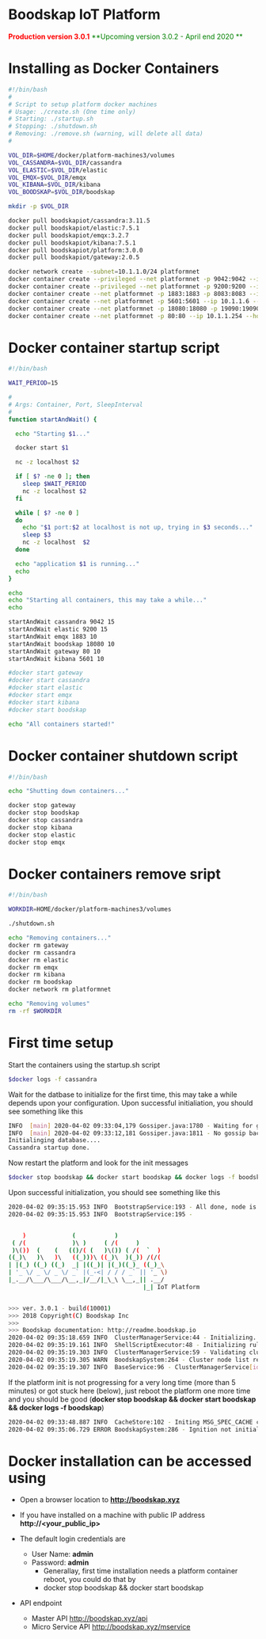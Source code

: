 # Boodskap IoT Platform

<span style="color:red">**Production version 3.0.1**</span>
<span style="color:green">**Upcoming version 3.0.2 - April end 2020 **</span>

# Installing as Docker Containers
```bash
#!/bin/bash
#
# Script to setup platform docker machines
# Usage: ./create.sh (One time only)
# Starting: ./startup.sh
# Stopping: ./shutdown.sh
# Removing: ./remove.sh (warning, will delete all data)
#

VOL_DIR=$HOME/docker/platform-machines3/volumes
VOL_CASSANDRA=$VOL_DIR/cassandra
VOL_ELASTIC=$VOL_DIR/elastic
VOL_EMQX=$VOL_DIR/emqx
VOL_KIBANA=$VOL_DIR/kibana
VOL_BOODSKAP=$VOL_DIR/boodskap

mkdir -p $VOL_DIR

docker pull boodskapiot/cassandra:3.11.5
docker pull boodskapiot/elastic:7.5.1
docker pull boodskapiot/emqx:3.2.7
docker pull boodskapiot/kibana:7.5.1
docker pull boodskapiot/platform:3.0.0
docker pull boodskapiot/gateway:2.0.5

docker network create --subnet=10.1.1.0/24 platformnet
docker container create --privileged --net platformnet -p 9042:9042 --ip 10.1.1.3 --hostname cassandra --name cassandra -v $VOL_CASSANDRA:/root/data boodskapiot/cassandra:3.11.5
docker container create --privileged --net platformnet -p 9200:9200 --ip 10.1.1.4 --hostname elastic --name elastic -v $VOL_ELASTIC:/home/elastic/data boodskapiot/elastic:7.5.1
docker container create --net platformnet -p 1883:1883 -p 8083:8083 --ip 10.1.1.5 --hostname emqx --name emqx -v $VOL_EMQX:/root/data/mnesia boodskapiot/emqx:3.2.7
docker container create --net platformnet -p 5601:5601 --ip 10.1.1.6 --hostname kibana --name kibana -v $VOL_KIBANA:/home/kibana/data boodskapiot/kibana:7.5.1
docker container create --net platformnet -p 18080:18080 -p 19090:19090 -p 2021:2021 --ip 10.1.1.2 --hostname boodskap --name boodskap -v $VOL_BOODSKAP:/root/data boodskapiot/platform:3.0.0
docker container create --net platformnet -p 80:80 --ip 10.1.1.254 --hostname gateway --name gateway boodskapiot/gateway:2.0.5
```

# Docker container startup script
```bash
#!/bin/bash

WAIT_PERIOD=15

#
# Args: Container, Port, SleepInterval
#
function startAndWait() {

  echo "Starting $1..."

  docker start $1

  nc -z localhost $2

  if [ $? -ne 0 ]; then
    sleep $WAIT_PERIOD
    nc -z localhost $2
  fi

  while [ $? -ne 0 ]
  do
    echo "$1 port:$2 at localhost is not up, trying in $3 seconds..."
    sleep $3
    nc -z localhost  $2
  done

  echo "application $1 is running..."
  echo
}

echo
echo "Starting all containers, this may take a while..."
echo

startAndWait cassandra 9042 15
startAndWait elastic 9200 15
startAndWait emqx 1883 10
startAndWait boodskap 18080 10
startAndWait gateway 80 10
startAndWait kibana 5601 10

#docker start gateway
#docker start cassandra
#docker start elastic
#docker start emqx
#docker start kibana
#docker start boodskap

echo "All containers started!"
```

# Docker container shutdown script
```bash
#!/bin/bash

echo "Shutting down containers..."

docker stop gateway
docker stop boodskap
docker stop cassandra
docker stop kibana
docker stop elastic
docker stop emqx

```

# Docker containers remove sript
```bash
#!/bin/bash

WORKDIR=HOME/docker/platform-machines3/volumes

./shutdown.sh

echo "Removing containers..."
docker rm gateway
docker rm cassandra
docker rm elastic
docker rm emqx
docker rm kibana
docker rm boodskap
docker network rm platformnet

echo "Removing volumes"
rm -rf $WORKDIR
```
# First time setup
Start the containers using the startup.sh script
```bash
$docker logs -f cassandra
```
Wait for the datbase to initialize for the first time, this may take a while depends upon your configuration.
Upon successful initialiation, you should see something like this
```bash
INFO  [main] 2020-04-02 09:33:04,179 Gossiper.java:1780 - Waiting for gossip to settle...
INFO  [main] 2020-04-02 09:33:12,181 Gossiper.java:1811 - No gossip backlog; proceeding
Initialinging database....
Cassandra startup done.
```
Now restart the platform and look for the init messages
```bash
$docker stop boodskap && docker start boodskap && docker logs -f boodskap
```
Upon successful initialization, you should see something like this
```bash
2020-04-02 09:35:15.953 INFO  BootstrapService:193 - All done, node is up and running...
2020-04-02 09:35:15.953 INFO  BootstrapService:195 -


    )             (           )
 ( /(             )\ )     ( /(     )
 )\())  (    (   (()/( (   )\()) ( /(  `  )
((_)\   )\   )\   ((_)))\ ((_)\  )(_)) /(/(
| |(_) ((_) ((_)  _| |((_)| |(_)((_)_ ((_)_\
| '_ \/ _ \/ _ \/ _` |(_-<| / / / _` || '_ \)
|_.__/\___/\___/\__,_|/__/|_\_\ \__,_|| .__/
                                      |_| IoT Platform


>>> ver. 3.0.1 - build(10001)
>>> 2018 Copyright(C) Boodskap Inc
>>>
>>> Boodskap documentation: http://readme.boodskap.io
2020-04-02 09:35:18.659 INFO  ClusterManagerService:44 - Initializing...
2020-04-02 09:35:19.161 INFO  ShellScriptExecutor:48 - Initializing rules engine subsystem...
2020-04-02 09:35:19.303 INFO  ClusterManagerService:59 - Validating cluster nodes...
2020-04-02 09:35:19.305 WARN  BoodskapSystem:264 - Cluster node list rebalanced
2020-04-02 09:35:19.307 INFO  BaseService:96 - ClusterManagerService[id:1] finished
```
If the platform init is not progressing for a very long time (more than 5 minutes) or got stuck here (below), just reboot the platform one more time and you should be good (**docker stop boodskap && docker start boodskap && docker logs -f boodskap**)
```bash
2020-04-02 09:33:48.887 INFO  CacheStore:102 - Initing MSG_SPEC_CACHE cache
2020-04-02 09:35:06.729 ERROR BoodskapSystem:286 - Ignition not initialized, please wait for bootstrap service to start...
```


# Docker installation can be accessed using
* Open a browser location to  **http://boodskap.xyz**
* If you have installed on a machine with public IP address **http://<your_public_ip>**
* The default login credentials are
  * User Name: **admin**
  * Password: **admin**
    * Generallay, first time installation needs a platform container reboot, you could do that by
    * docker stop boodskap && docker start boodskap
  
* API endpoint
  * Master API http://boodskap.xyz/api
  * Micro Service API http://boodskap.xyz/mservice
